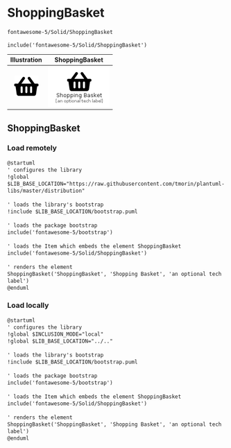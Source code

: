 # ShoppingBasket


```text
fontawesome-5/Solid/ShoppingBasket
```

```text
include('fontawesome-5/Solid/ShoppingBasket')
```



| Illustration | ShoppingBasket |
| :---: | :---: |
| ![illustration for Illustration](../../fontawesome-5/Solid/ShoppingBasket.png) | ![illustration for ShoppingBasket](../../fontawesome-5/Solid/ShoppingBasket.Local.png) |




## ShoppingBasket

### Load remotely
```plantuml
@startuml
' configures the library
!global $LIB_BASE_LOCATION="https://raw.githubusercontent.com/tmorin/plantuml-libs/master/distribution"

' loads the library's bootstrap
!include $LIB_BASE_LOCATION/bootstrap.puml

' loads the package bootstrap
include('fontawesome-5/bootstrap')

' loads the Item which embeds the element ShoppingBasket
include('fontawesome-5/Solid/ShoppingBasket')

' renders the element
ShoppingBasket('ShoppingBasket', 'Shopping Basket', 'an optional tech label')
@enduml
```

### Load locally
```plantuml
@startuml
' configures the library
!global $INCLUSION_MODE="local"
!global $LIB_BASE_LOCATION="../.."

' loads the library's bootstrap
!include $LIB_BASE_LOCATION/bootstrap.puml

' loads the package bootstrap
include('fontawesome-5/bootstrap')

' loads the Item which embeds the element ShoppingBasket
include('fontawesome-5/Solid/ShoppingBasket')

' renders the element
ShoppingBasket('ShoppingBasket', 'Shopping Basket', 'an optional tech label')
@enduml
```

